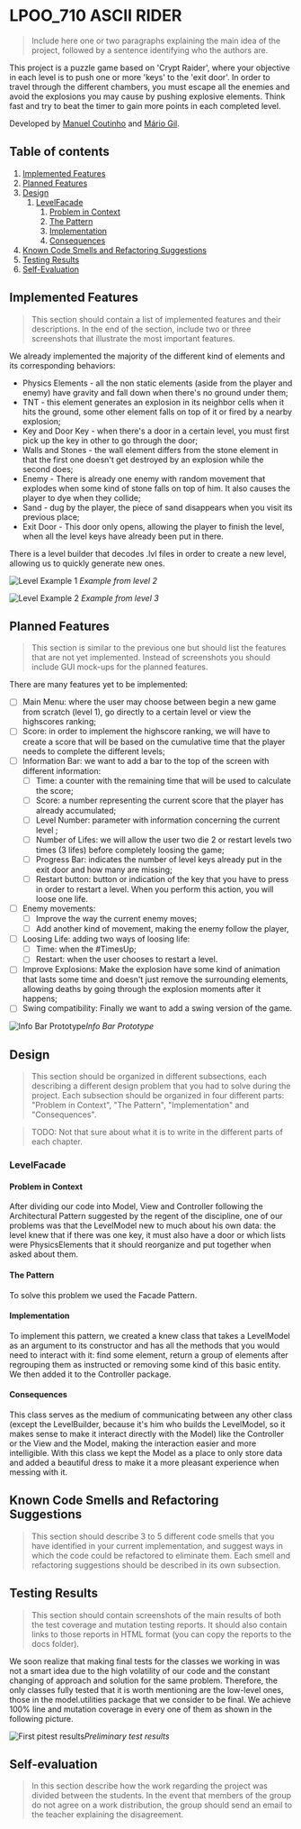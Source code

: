  # LPOO_710 ASCII RIDER

> Include here one or two paragraphs explaining the main idea of the project, followed by a sentence identifying who the authors are.  

This project is a puzzle game based on 'Crypt Raider', where your objective in each level is to push one or more 'keys' to the 'exit door'. In order to travel through the different chambers, you must escape all the enemies and avoid the explosions you may cause by pushing explosive elements.
 Think fast and try to beat the timer to gain more points in each completed level.

 Developed by [Manuel Coutinho](https://github.com/ManelCoutinho "ManelCoutinho") and [Mário Gil](https://github.com/GambuzX "GambuzX").

## Table of contents
1. [Implemented Features](#https://github.com/FEUP-LPOO/projecto-lpoo-2019-lpoo_710/blob/master/docs/README.md#implemented-features)
2. [Planned Features](#https://github.com/FEUP-LPOO/projecto-lpoo-2019-lpoo_710/tree/master/docs#planned-features)
3. [Design](#https://github.com/FEUP-LPOO/projecto-lpoo-2019-lpoo_710/tree/master/docs#design)
    1. [LevelFacade](#https://github.com/FEUP-LPOO/projecto-lpoo-2019-lpoo_710/tree/master/docs#levelfacade)
    	1. [Problem in Context](#https://github.com/FEUP-LPOO/projecto-lpoo-2019-lpoo_710/tree/master/docs#problem-in-context) 
    	2. [The Pattern](#https://github.com/FEUP-LPOO/projecto-lpoo-2019-lpoo_710/tree/master/docs#the-pattern) 
    	3. [Implementation](#https://github.com/FEUP-LPOO/projecto-lpoo-2019-lpoo_710/tree/master/docs#implementation)
    	4. [Consequences](#https://github.com/FEUP-LPOO/projecto-lpoo-2019-lpoo_710/tree/master/docs#consequences) 
4. [Known Code Smells and Refactoring Suggestions](#https://github.com/FEUP-LPOO/projecto-lpoo-2019-lpoo_710/tree/master/docs#known-code-smells-and-refactoring-suggestions)
5. [Testing Results](#https://github.com/FEUP-LPOO/projecto-lpoo-2019-lpoo_710/tree/master/docs#testing-results)
6. [Self-Evaluation](#https://github.com/FEUP-LPOO/projecto-lpoo-2019-lpoo_710/tree/master/docs#self-evaluation)


## Implemented Features

> This section should contain a list of implemented features and their descriptions. In the end of the section, include two or three screenshots that illustrate the most important features.

We already implemented the majority of the different kind of elements and its corresponding behaviors:

 - Physics Elements - all the non static elements (aside from the player and enemy) have gravity and fall down when there's no ground under them;
 - TNT - this element generates an explosion in its neighbor cells when it hits the ground, some other element falls on top of it or fired by a nearby explosion; 
 - Key and Door Key - when there's a door in a certain level, you must first pick up the key in other to go through the door;
 - Walls and Stones - the wall element differs from the stone element in that the first one doesn't get destroyed by an explosion while the second does;
 - Enemy - There is already one enemy with random movement that explodes when some kind of stone falls on top of him. It also causes the player to dye when they collide;
 - Sand  - dug by the player, the piece of sand disappears when you visit its previous place; 
 - Exit Door - This door only opens, allowing the player to finish the level, when all the level keys have already been put in there.

There is a level builder that decodes .lvl files in order to create a new level, allowing us to quickly generate new ones.

![Level Example 1](https://github.com/FEUP-LPOO/projecto-lpoo-2019-lpoo_710/blob/master/docs/Images/implemented1.png) *Example from level 2*

![Level Example 2](https://github.com/FEUP-LPOO/projecto-lpoo-2019-lpoo_710/blob/master/docs/Images/implemented2.png) *Example from level 3*


## Planned Features

> This section is similar to the previous one but should list the features that are not yet implemented. Instead of screenshots you should include GUI mock-ups for the planned features.

There are many features yet to be implemented:

 - [ ] Main Menu: where the user may choose between begin a new game from scratch (level 1), go directly to a certain level or view the highscores ranking;
 - [ ] Score: in order to implement the highscore ranking, we will have to create a score that will be based on the cumulative time that the player needs to complete the different levels;
 - [ ] Information Bar: we want to add a bar to the top of the screen with different information: 
	 -[ ] Time: a counter with the remaining time that will be used to calculate the score;
	 -[ ] Score: a number representing the current score that the player has already accumulated;
	 -[ ] Level Number: parameter with information concerning the current level ;
	 -[ ] Number of Lifes: we will allow the user two die 2 or restart levels two times (3 lifes) before completely loosing the game;
	 -[ ] Progress Bar: indicates the number of level keys already put in the exit door and how many are missing;
	 -[ ] Restart button: button or indication of the key that you have to press in order to restart a level. When you perform this action, you will loose one life.
- [ ] Enemy movements: 
	- [ ] Improve the way the current enemy moves;
	- [ ] Add another kind of movement, making the enemy follow the player,
- [ ] Loosing Life: adding two ways of loosing life:
	- [ ] Time: when the #TimesUp;
	- [ ] Restart: when the user chooses to restart a level.
- [ ] Improve Explosions: Make the explosion have some kind of animation that lasts some time and doesn't just remove the surrounding elements, allowing deaths by going through the explosion moments after it happens;
- [ ] Swing compatibility: Finally we want to add a swing version of the game.

![Info Bar Prototype](https://github.com/FEUP-LPOO/projecto-lpoo-2019-lpoo_710/blob/master/docs/Images/info_bar.png)*Info Bar Prototype*


## Design

> This section should be organized in different subsections, each describing a different design problem that you had to solve during the project. Each subsection should be organized in four different parts: "Problem in Context", "The Pattern", "Implementation" and "Consequences".

>TODO: Not that sure about what it is to write in the different parts of each chapter. 

### LevelFacade
#### Problem in Context
After dividing our code into Model, View and Controller following the Architectural Pattern suggested by the regent of the discipline, one of our problems was that the LevelModel new to much about his own data: the level knew that if there was one key, it must also have a door or which lists were PhysicsElements  that it should reorganize and put together when asked about them.
#### The Pattern
To solve this problem we used the Facade Pattern.
#### Implementation
To implement this pattern, we created a knew class that takes a LevelModel as an argument to its constructor and has all the methods that you would need to interact with it: find some element, return a group of elements after regrouping them as instructed or removing some kind of this basic entity. We then added it to the Controller package. 
#### Consequences
This class serves as the medium of communicating between any other class (except the LevelBuilder, because it's him who builds the LevelModel, so it makes sense to make it interact directly with the Model) like the Controller or the View and the Model, making the interaction easier and more intelligible. With this class we kept the Model as a place to only store data and added a beautiful dress to make it a more pleasant experience when messing with it.

## Known Code Smells and Refactoring Suggestions

> This section should describe 3 to 5 different code smells that you have identified in your current implementation, and suggest ways in which the code could be refactored to eliminate them. Each smell and refactoring suggestions should be described in its own subsection.

## Testing Results

> This section should contain screenshots of the main results of both the test coverage and mutation testing reports. It should also contain links to those reports in HTML format (you can copy the reports to the docs folder).


We soon realize that making final tests for the classes we working in was not a smart idea due to the high volatility of our code and the constant changing of approach and solution for the same problem.
Therefore, the only classes fully tested that it is worth mentioning are the low-level ones, those in the model.utilities package that we consider to be final.
We achieve 100% line and mutation coverage in every one of them as shown in the following picture.

![First pitest results](https://github.com/FEUP-LPOO/projecto-lpoo-2019-lpoo_710/blob/master/docs/Images/PITest1.png)*Preliminary test results*

## Self-evaluation

> In this section describe how the work regarding the project was divided between the students. In the event that members of the group do not agree on a work distribution, the group should send an email to the teacher explaining the disagreement.
